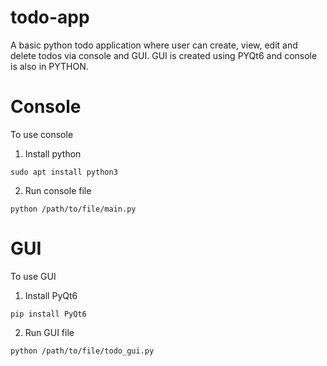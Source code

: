 # todo-app
A basic python todo application where user can create, view, edit and delete todos via console and GUI.
GUI is created using PYQt6 and console is also in PYTHON.

# Console
To use console
1. Install python
```
sudo apt install python3
```
2. Run console file
```
python /path/to/file/main.py
```

# GUI
To use GUI
1. Install PyQt6
```
pip install PyQt6
```

2. Run GUI file
```
python /path/to/file/todo_gui.py
```

